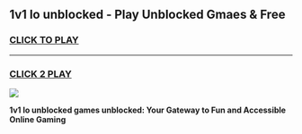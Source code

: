 
## 1v1 lo unblocked - Play Unblocked Gmaes & Free
<h3>
<a href="https://news.freeplayer.one?title=1v1_lo_unblocked&ref=23F">CLICK TO PLAY</a></h3>
<hr>

<h3>
<a href="https://news.freeplayer.one?title=1v1_lo_unblocked&ref=23F">CLICK 2 PLAY</a>
  
</h3>

<a href="https://news.freeplayer.one?title=1v1_lo_unblocked&ref=23F/"><img src="https://clearcache.store/games.png"></a>


**1v1 lo unblocked games unblocked: Your Gateway to Fun and Accessible Online Gaming**
